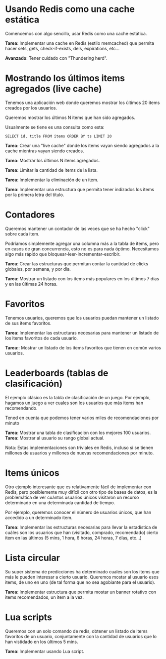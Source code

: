 # Usando Redis como una cache estática

Comencemos con algo sencillo, usar Redis como una cache estática.

__Tarea__: Implementar una cache en Redis (estilo memcached) que permita hacer
sets, gets, check-if-exists, dels, expirations, etc...

__Avanzado__: Tener cuidado con "Thundering herd".

# Mostrando los últimos items agregados (live cache)

Tenemos una aplicación web donde queremos mostrar los últimos 20 items creados
por los usuarios.

Queremos mostrar los últimos N items que han sido agregados.

Usualmente se tiene es una consulta como esta:

	SELECT id, title FROM items ORDER BY ts LIMIT 20

__Tarea__: Crear una "live cache" donde los items vayan siendo agregados a la
cache mientras vayan siendo creados.

__Tarea__: Mostrar los últimos N items agregados.

__Tarea__: Limitar la cantidad de items de la lista.

__Tarea__: Implementar la eliminación de un item.

__Tarea__: Implementar una estructura que permita tener indizados los items por
la primera letra del título.

# Contadores

Queremos mantener un contador de las veces que se ha hecho "click" sobre 
cada item.

Podríamos simplemente agregar una columna más a la tabla de items, pero en casos
de gran concurrencia, esto no es para nada óptimo. Necesitamos algo más rápido
que bloquear-leer-incrementar-escribir.

__Tarea__: Crear las estructuras que permitan contar la cantidad de clicks 
globales, por semana, y por día.

__Tarea__: Mostrar un listado con los items más populares en los últimos 7 días 
y en las últimas 24 horas.


# Favoritos

Tenemos usuarios, queremos que los usuarios puedan mantener un listado de sus
items favoritos.

__Tarea__: Implementar las estructuras necesarias para mantener un listado de
los items favoritos de cada usuario.

__Tarea:__: Mostrar un listado de los items favoritos que tienen en común varios
usuarios.

# Leaderboards (tablas de clasificación)

El ejemplo clásico es la tabla de clasificación de un juego.
Por ejemplo, hagamos un juego a ver cuales son los usuarios que más items han
recomendando.

Tened en cuenta que podemos tener varios miles de recomendaciones por minuto

__Tarea__: Mostrar una tabla de clasificación con los mejores 100 usuarios.
__Tarea__: Mostrar al usuario su rango global actual.

Nota: Estas implementaciones son triviales en Redis, incluso si se tienen
millones de usuarios y millones de nuevas recomendaciones por minuto.

# Items únicos

Otro ejemplo interesante que es relativamente fácil de implementar con Redis, 
pero posiblemente muy difícil con otro tipo de bases de datos, es la problemática
de ver cuántos usuarios únicos visitaron un recurso determinado en una determinada
cantidad de tiempo. 

Por ejemplo, queremos conocer el número de usuarios únicos, que han accedido a 
un determinado item.

__Tarea__: Implementar las estructuras necesarias para llevar la estadística de
cuáles son los usuarios que han (visitado, comprado, recomendado) cierto item en
las últimos (5 mins, 1 hora, 6 horas, 24 horas, 7 días, etc...)

# Lista circular

Su super sistema de predicciones ha determinado cuales son los items que más le
pueden interesar a cierto usuario. Queremos mostar al usuario esos items, de uno
en uno (de tal forma que no sea agobiante para el usuario).

__Tarea__: Implementar estructura que permita mostar un banner rotativo con items
recomendados, un item a la vez.

# Lua scripts

Queremos con un solo comando de redis, obtener un listado de items favoritos de
un usuario, conjuntamente con la cantidad de usuarios que lo han vistidado en los
últimos 5 mins.

__Tarea__: Implementar usando Lua script.


